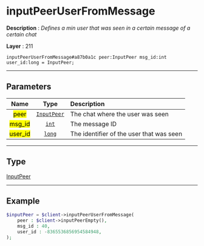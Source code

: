# inputPeerUserFromMessage

**Description** : *Defines a min user that was seen in a certain message of a certain chat*

**Layer** : 211

```tl
inputPeerUserFromMessage#a87b0a1c peer:InputPeer msg_id:int user_id:long = InputPeer;
```

---

## Parameters

| Name | Type | Description |
| :---: | :---: | :--- |
| <mark>peer</mark> | [`InputPeer`](type/InputPeer) | The chat where the user was seen |
| <mark>msg_id</mark> | [`int`](type/int) | The message ID |
| <mark>user_id</mark> | [`long`](type/long) | The identifier of the user that was seen |

---

## Type

[InputPeer](type/InputPeer)

---

## Example

```php
$inputPeer = $client->inputPeerUserFromMessage(
	peer : $client->inputPeerEmpty(),
	msg_id : 40,
	user_id : -8365536856954584948,
);
```